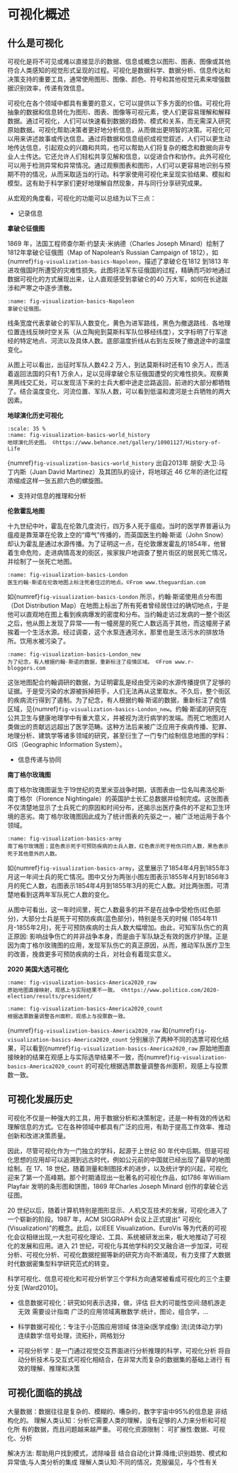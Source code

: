 # 可视化概述
<!-- :label:`visualization-case` -->

## 什么是可视化

可视化是将不可见或难以直接显示的数据、信息或概念以图形、图表、图像或其他符合人类感知的视觉形式呈现的过程。可视化是数据科学、数据分析、信息传达和决策支持的重要工具，通常使用图形、图像、颜色、符号和其他视觉元素来增强数据识别效率，传递有效信息。

可视化在各个领域中都具有重要的意义，它可以提供以下多方面的价值。可视化将抽象的数据和信息转化为图形、图表、图像等可视元素，使人们更容易理解和解释数据。通过可视化，人们可以快速看到数据的趋势、模式和关系，而无需深入研究原始数据。可视化帮助决策者更好地分析信息，从而做出更明智的决策。可视化可以用来讲述故事或传达信息。通过将数据和信息组织成视觉叙述，人们可以更生动地传达信息，引起观众的兴趣和共鸣，也可以帮助人们将复杂的概念和数据向非专业人士传达。它还允许人们轻松共享见解和信息，以促进合作和协作。此外可视化可以用于检测异常和异常情况。通过观察图表和图形，人们可以更容易地识别与预期不符的情况，从而采取适当的行动。科学家使用可视化来呈现实验结果、模拟和模型。这有助于科学家们更好地理解自然现象，并与同行分享研究成果。


从宏观的角度看，可视化的功能可以总结为以下三点：

- 记录信息

**拿破仑征俄图**

1869 年，法国工程师查尔斯·约瑟夫·米纳德（Charles Joseph Minard）绘制了1812年拿破仑征俄图（Map of Napolean’s Russian Campaign of 1812），如{numref}`fig-visualization-basics-Napoleon`，描述了拿破仑在1812 到1813 年进攻俄国时所遭受的灾难性损失。此图将法军东征俄国的过程，精确而巧妙地通过数据可视化的方式展现出来，让人直观感受到拿破仑的40 万大军，如何在长途跋涉和严寒之中逐步溃散。

```{figure} fig/visualization-basics-Napoleon.png
:name: fig-visualization-basics-Napoleon
拿破仑征俄图。
```

线条宽度代表拿破仑的军队人数变化，黄色为进军路线，黑色为撤退路线．各地理位置连线反映时空关系（从立陶宛到莫斯科军队位移经纬度），文字标明了行军途经的特定地点、河流以及具体人数。底部温度折线从右到左反映了撤退途中的温度变化。

从图上可以看出，出征时军队人数42.2 万人，到达莫斯科时还有10 余万人，而活着返回法国的只有1 万余人，足以见得拿破仑东征俄国遭受的灾难性损失。观察黄黑两线交汇处，可以发现活下来的士兵大都中途走岔路返回，前进的大部分都牺牲了。结合温度变化、河流位置、军队人数，可以看到低温和渡河是士兵牺牲的两大因素。

**地球演化历史可视化**

```{figure} fig/visualization-basics-world_history.png
:scale: 35 %
:name: fig-visualization-basics-world_history
地球演化历史图。 ©https://www.behance.net/gallery/10901127/History-of-Life
```

{numref}`fig-visualization-basics-world_history` 出自2013年 胡安·大卫·马丁内斯（Juan David Martinez）及其团队的设计，将地球近 46 亿年的进化过程浓缩成这样一张五颜六色的螺旋图。


- 支持对信息的推理和分析

**伦敦霍乱地图**

十九世纪中叶，霍乱在伦敦几度流行，四万多人死于瘟疫。当时的医学界普遍认为瘟疫是靠笼罩在伦敦上空的“瘴气”传播的，而英国医生约翰·斯诺（John Snow）却认为霍乱是通过水源传播。为了证明这一点，在伦敦爆发霍乱的1854年，他冒着生命危险，走进病情高发的街区，挨家挨户地调查了整片街区的居民死亡情况，并绘制了一张死亡地图。

```{figure} fig/visualization-basics-London.jpg
:name: fig-visualization-basics-London
医生约翰·斯诺在伦敦地图上标注死者住过的地点。©From www.theguardian.com
```

如{numref}`fig-visualization-basics-London` 所示，约翰·斯诺使用点分布图（Dot Distribution Map）在地图上标出了所有死者曾经居住过的确切地点，于是他可以直观地在图上看到疾病爆发的密度和分布。当约翰走访过发病的一整个街区之后，他从图上发现了异常——有一幢房屋的死亡人数远高于其他，而这幢房子紧挨着一个生活水源。经过调查，这个水泵连通河水，那里也是生活污水的排放场所。饮用水被污染了。

```{figure} fig/visualization-basics-London_new.png
:name: fig-visualization-basics-London_new
为了纪念，有人根据约翰·斯诺的数据，重新标注了疫情区域。 ©From www.r-bloggers.com
```

这张地图配合约翰调研的数据，为证明霍乱是经由受污染的水源传播提供了足够的证据。于是受污染的水源被拆掉把手，人们无法再从这里取水。不久后，整个街区的疾病流行得到了遏制。为了纪念，有人根据约翰·斯诺的数据，重新标注了疫情区域，见{numref}`fig-visualization-basics-London_new`。约翰·斯诺的研究在公共卫生与健康地理学中有重大意义，并被视为流行病学的发端。而死亡地图对人类做出的贡献远远超出了医学范畴。这种方法后来被广泛应用于疾病传播、犯罪、地理分析、建筑学等诸多领域的研究，甚至衍生了一门专门绘制信息地图的学科：GIS（Geographic Information System）。


- 信息传递与协同

**南丁格尔玫瑰图**

南丁格尔玫瑰图诞生于19世纪的克里米亚战争时期，该图表由一位名叫弗洛伦斯·南丁格尔（Florence Nightingale）的英国护士长汇总数据并绘制完成。这张图表不仅清楚地显示了士兵死亡的原因和时间分布，还揭示出医疗条件的不足和卫生环境的恶劣。南丁格尔玫瑰图因此成为了统计图表的先驱之一，被广泛地运用于各个领域。

```{figure} fig/visualization-basics-army.png
:name: fig-visualization-basics-army
南丁格尔玫瑰图；蓝色表示死于可预防疾病的士兵人数，红色表示死于枪伤只的人数，黑色表示死于其他意外的人数。
```

如{numref}`fig-visualization-basics-army`，这里展示了1854年4月到1855年3月这一年间士兵的死亡情况。图中又分为两张小图左图表示1855年4月到1856年3月的死亡人数，右图表示1854年4月到1855年3月的死亡人数。对比两张图，可清楚地看到这两年军队死亡人数的变化。

从图中可看出，这一年时间里，死亡人数最多的并不是在战争中受枪伤(红色部分)，大部分士兵是死于可预防疾病(蓝色部分)，特别是冬天的时候 (1854年11月-1855年2月)，死于可预防疾病的士兵人数大幅增加。由此，可知军队伤亡的真正原因: 影响战争伤亡的并非战争本身，而是由于军队缺乏有效的医疗护理。正是因为南丁格尔玫瑰图的应用，发现军队伤亡的真正原因，从而，推动军队医疗卫生的改善，挽救更多可预防疾病的士兵，对社会有着现实意义。

**2020 美国大选可视化**

```{figure} fig/visualization-basics-America2020_raw.png
:name: fig-visualization-basics-America2020_raw
原始地图直接映射，观感上与实际结果不一致。 ©https://www.politico.com/2020-election/results/president/
```

<!-- ![根据选票数量调整各州面积，观感上与投票数一致。](/../../img/visualization/basis/Americs2020CountMap.PNG) -->
```{figure} fig/visualization-basics-America2020_count.png
:name: fig-visualization-basics-America2020_count
根据选票数量调整各州面积，观感上与投票数一致。
```

{numref}`fig-visualization-basics-America2020_raw` 和{numref}`fig-visualization-basics-America2020_count` 分别展示了两种不同的选票可视化结果，可以看到{numref}`fig-visualization-basics-America2020_raw` 原始地图直接映射的结果在观感上与实际选举结果不一致，而{numref}`fig-visualization-basics-America2020_count` 的可视化根据选票数量调整各州面积，观感上与投票数一致。



## 可视化发展历史

可视化不仅是一种强大的工具，用于数据分析和决策制定，还是一种有效的传达和理解信息的方式。它在各种领域中都具有广泛的应用，有助于提高工作效率、推动创新和改进决策质量。

因此，尽管可视化作为一门独立的学科，起源于上世纪 80 年代中后期。但是可视化思想的应用却可以追溯到远古时代，例如公元前的中国就已经出现了最早的地图绘制。在 17、18 世纪，随着测量和制图技术的进步，以及统计学的兴起，可视化迎来了第一个高峰期。那个时期涌现出一批著名的可视化作品，如1786 年William Playfair 发明的条形图和饼图，1869 年Charles Joseph Minard 创作的拿破仑远征图。

20 世纪以后，随着计算机特别是图形显示、人机交互技术的发展，可视化进入了一个崭新的阶段。1987 年，ACM SIGGRAPH 会议上正式提出" 可视化(Visualization)"的概念。此后，以IEEE Visualization、EuroVis 等为代表的可视化会议相继出现,一大批可视化理论、工具、系统被研发出来，极大地推动了可视化的发展和应用。进入 21 世纪，可视化与其他学科的交叉融合进一步加深，可视分析、可视化分析、可视化数据挖掘等新的研究方向不断涌现，有力支撑了大数据时代数据密集型科学研究范式的转变。

科学可视化、信息可视化和可视分析学三个学科方向通常被看成可视化的三个主要分支 [Ward2010]。
- 信息数据可视化：研究如何表示选择，做，评估
巨大的可能性空间:随机游走无效
需要设计指南
广泛的应用领域离散数学:统计，图论，组合学，…

- 科学数据可视化：专注于小范围应用领域
体渲染(医学成像)
流(流体动力学)
连续数学:信号处理，流拓扑，网格划分

- 可视分析学：是一门通过视觉交互界面进行分析推理的科学，可视化分析
将自动分析技术与交互式可视化相结合，在非常大而复杂的数据集的基础上进行
有效的理解、推理和决策


## 可视化面临的挑战

大量数据：数据往往是复杂的、模糊的、嘈杂的，数字宇宙中95%的信息是
非结构化的。
理解人类认知：分析它需要人类的理解，没有足够的人力来分析和可视化所
有的数据，而且问题越来越严重。
可视化资源限制：
可扩展性:数据、可视化、分析

解决方法:
帮助用户找到模式，滤除噪音
结合自动化计算:降维;识别趋势、模式和异常值;与人类分析的集成
理解人类认知:不同的情况，克服偏见，与个性有关